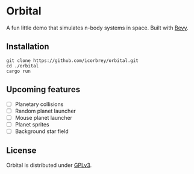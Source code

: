 # Orbital

A fun little demo that simulates n-body systems in space. Built with
[Bevy](https://bevyengine.org/).

## Installation

```
git clone https://github.com/icorbrey/orbital.git
cd ./orbital
cargo run
```

## Upcoming features

- [ ] Planetary collisions
- [ ] Random planet launcher
- [ ] Mouse planet launcher
- [ ] Planet sprites
- [ ] Background star field

## License

Orbital is distributed under [GPLv3](./LICENSE.md).
